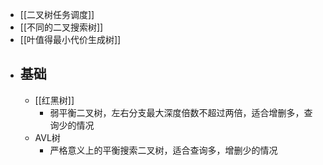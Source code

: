- [[二叉树任务调度]]
- [[不同的二叉搜索树]]
- [[叶值得最小代价生成树]]
- ## 基础
	- [[红黑树]]
		- 弱平衡二叉树，左右分支最大深度倍数不超过两倍，适合增删多，查询少的情况
	- AVL树
		- 严格意义上的平衡搜索二叉树，适合查询多，增删少的情况